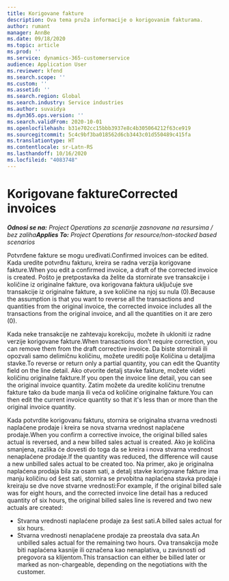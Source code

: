 ```yaml
---
title: Korigovane fakture
description: Ova tema pruža informacije o korigovanim fakturama.
author: rumant
manager: AnnBe
ms.date: 09/18/2020
ms.topic: article
ms.prod: ''
ms.service: dynamics-365-customerservice
audience: Application User
ms.reviewer: kfend
ms.search.scope: ''
ms.custom: ''
ms.assetid: ''
ms.search.region: Global
ms.search.industry: Service industries
ms.author: suvaidya
ms.dyn365.ops.version: ''
ms.search.validFrom: 2020-10-01
ms.openlocfilehash: b31e702cc15bbb3937e8c4b305064212f63ce919
ms.sourcegitcommit: 5c4c9bf3ba018562d6cb3443c01d550489c415fa
ms.translationtype: HT
ms.contentlocale: sr-Latn-RS
ms.lasthandoff: 10/16/2020
ms.locfileid: "4083748"
---
```

# <a name="corrected-invoices"></a><span data-ttu-id="4f64a-103">Korigovane fakture</span><span class="sxs-lookup"><span data-stu-id="4f64a-103">Corrected invoices</span></span>

<span data-ttu-id="4f64a-104">_**Odnosi se na:** Project Operations za scenarije zasnovane na resursima / bez zaliha_</span><span class="sxs-lookup"><span data-stu-id="4f64a-104">_**Applies To:** Project Operations for resource/non-stocked based scenarios_</span></span>

<span data-ttu-id="4f64a-105">Potvrđene fakture se mogu uređivati.</span><span class="sxs-lookup"><span data-stu-id="4f64a-105">Confirmed invoices can be edited.</span></span> <span data-ttu-id="4f64a-106">Kada uredite potvrđnu fakturu, kreira se radna verzija korigovane fakture.</span><span class="sxs-lookup"><span data-stu-id="4f64a-106">When you edit a confirmed invoice, a draft of the corrected invoice is created.</span></span> <span data-ttu-id="4f64a-107">Pošto je pretpostavka da želite da stornirate sve transakcije i količine iz originalne fakture, ova korigovana faktura uključuje sve transakcije iz originalne fakture, a sve količine na njoj su nula (0).</span><span class="sxs-lookup"><span data-stu-id="4f64a-107">Because the assumption is that you want to reverse all the transactions and quantities from the original invoice, the corrected invoice includes all the transactions from the original invoice, and all the quantities on it are zero (0).</span></span>

<span data-ttu-id="4f64a-108">Kada neke transakcije ne zahtevaju korekciju, možete ih ukloniti iz radne verzije korigovane fakture.</span><span class="sxs-lookup"><span data-stu-id="4f64a-108">When transactions don't require correction, you can remove them from the draft corrective invoice.</span></span> <span data-ttu-id="4f64a-109">Da biste stornirali ili opozvali samo delimičnu količinu, možete urediti polje Količina u detaljima stavke.</span><span class="sxs-lookup"><span data-stu-id="4f64a-109">To reverse or return only a partial quantity, you can edit the Quantity field on the line detail.</span></span> <span data-ttu-id="4f64a-110">Ako otvorite detalj stavke fakture, možete videti količinu originalne fakture.</span><span class="sxs-lookup"><span data-stu-id="4f64a-110">If you open the invoice line detail, you can see the original invoice quantity.</span></span> <span data-ttu-id="4f64a-111">Zatim možete da uredite količinu trenutne fakture tako da bude manja ili veća od količine originalne fakture.</span><span class="sxs-lookup"><span data-stu-id="4f64a-111">You can then edit the current invoice quantity so that it's less than or more than the original invoice quantity.</span></span>

<span data-ttu-id="4f64a-112">Kada potvrdite korigovanu fakturu, stornira se originalna stvarna vrednosti naplaćene prodaje i kreira se nova stvarna vrednost naplaćene prodaje.</span><span class="sxs-lookup"><span data-stu-id="4f64a-112">When you confirm a corrective invoice, the original billed sales actual is reversed, and a new billed sales actual is created.</span></span> <span data-ttu-id="4f64a-113">Ako je količina smanjena, razlika će dovesti do toga da se kreira i nova stvarna vrednost nenaplaćene prodaje.</span><span class="sxs-lookup"><span data-stu-id="4f64a-113">If the quantity was reduced, the difference will cause a new unbilled sales actual to be created too.</span></span> <span data-ttu-id="4f64a-114">Na primer, ako je originalna naplaćena prodaja bila za osam sati, a detalj stavke korigovane fakture ima manju količinu od šest sati, stornira se prvobitna naplaćena stavka prodaje i kreiraju se dve nove stvarne vrednosti:</span><span class="sxs-lookup"><span data-stu-id="4f64a-114">For example, if the original billed sale was for eight hours, and the corrected invoice line detail has a reduced quantity of six hours, the original billed sales line is revered and two new actuals are created:</span></span>

- <span data-ttu-id="4f64a-115">Stvarna vrednosti naplaćene prodaje za šest sati.</span><span class="sxs-lookup"><span data-stu-id="4f64a-115">A billed sales actual for six hours.</span></span>
- <span data-ttu-id="4f64a-116">Stvarna vrednosti nenaplaćene prodaje za preostala dva sata.</span><span class="sxs-lookup"><span data-stu-id="4f64a-116">An unbilled sales actual for the remaining two hours.</span></span> <span data-ttu-id="4f64a-117">Ova transakcija može biti naplaćena kasnije ili označena kao nenaplativa, u zavisnosti od pregovora sa klijentom.</span><span class="sxs-lookup"><span data-stu-id="4f64a-117">This transaction can either be billed later or marked as non-chargeable, depending on the negotiations with the customer.</span></span>

